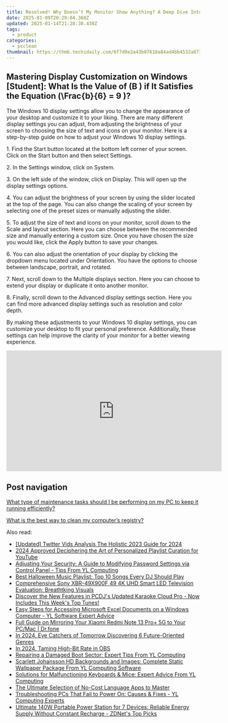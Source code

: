 ```yaml
---
title: Resolved! Why Doesn’t My Monitor Show Anything? A Deep Dive Into Graphics Card Output Issues with YL Software Solutions
date: 2025-01-09T20:29:04.368Z
updated: 2025-01-14T21:28:30.430Z
tags:
  - product
categories:
  - pcclean
thumbnail: https://thmb.techidaily.com/6f7d0e2a43b07618a84ad4bb4532a87360d4eb5cc4017e6eac185e39f8838773.jpg
---
```


## Mastering Display Customization on Windows [Student]: What Is the Value of \(B \) if It Satisfies the Equation \(\Frac{b}{6} = 9 \)?

The Windows 10 display settings allow you to change the appearance of your desktop and customize it to your liking. There are many different display settings you can adjust, from adjusting the brightness of your screen to choosing the size of text and icons on your monitor. Here is a step-by-step guide on how to adjust your Windows 10 display settings. 

1\. Find the Start button located at the bottom left corner of your screen. Click on the Start button and then select Settings.

2\. In the Settings window, click on System.

3\. On the left side of the window, click on Display. This will open up the display settings options. 

4\. You can adjust the brightness of your screen by using the slider located at the top of the page. You can also change the scaling of your screen by selecting one of the preset sizes or manually adjusting the slider.

5\. To adjust the size of text and icons on your monitor, scroll down to the Scale and layout section. Here you can choose between the recommended size and manually entering a custom size. Once you have chosen the size you would like, click the Apply button to save your changes.

6\. You can also adjust the orientation of your display by clicking the dropdown menu located under Orientation. You have the options to choose between landscape, portrait, and rotated.

7\. Next, scroll down to the Multiple displays section. Here you can choose to extend your display or duplicate it onto another monitor.

8\. Finally, scroll down to the Advanced display settings section. Here you can find more advanced display settings such as resolution and color depth. 

By making these adjustments to your Windows 10 display settings, you can customize your desktop to fit your personal preference. Additionally, these settings can help improve the clarity of your monitor for a better viewing experience.

<!-- affiliate ads begin -->
<iframe width="560" height="315" src="https://www.youtube.com/embed/n-66V-LRK3Y?si=fNeB2pXCePeQli6E" title="YouTube video player" frameborder="0" allow="accelerometer; autoplay; clipboard-write; encrypted-media; gyroscope; picture-in-picture; web-share" referrerpolicy="strict-origin-when-cross-origin" allowfullscreen></iframe>
<!-- affiliate ads end -->

## Post navigation

[What type of maintenance tasks should I be performing on my PC to keep it running efficiently?](https://tools.techidaily.com/pcclean/products/)

[What is the best way to clean my computer’s registry?](https://tools.techidaily.com/pcclean/products/)

<ins class="adsbygoogle"
     style="display:block"
     data-ad-format="autorelaxed"
     data-ad-client="ca-pub-7571918770474297"
     data-ad-slot="1223367746"></ins>

<ins class="adsbygoogle"
     style="display:block"
     data-ad-client="ca-pub-7571918770474297"
     data-ad-slot="8358498916"
     data-ad-format="auto"
     data-full-width-responsive="true"></ins>

<span class="atpl-alsoreadstyle">Also read:</span>
<div><ul>
<li><a href="https://twitter-clips.techidaily.com/updated-twitter-vids-analysis-the-holistic-2023-guide-for-2024/"><u>[Updated] Twitter Vids Analysis The Holistic 2023 Guide for 2024</u></a></li>
<li><a href="https://youtube-web.techidaily.com/approved-deciphering-the-art-of-personalized-playlist-curation-for-youtube/"><u>2024 Approved Deciphering the Art of Personalized Playlist Curation for YouTube</u></a></li>
<li><a href="https://win-updates.techidaily.com/adjusting-your-security-a-guide-to-modifying-password-settings-via-control-panel-tips-from-yl-computing/"><u>Adjusting Your Security: A Guide to Modifying Password Settings via Control Panel - Tips From YL Computing</u></a></li>
<li><a href="https://win-updates.techidaily.com/best-halloween-music-playlist-top-10-songs-every-dj-should-play/"><u>Best Halloween Music Playlist: Top 10 Songs Every DJ Should Play</u></a></li>
<li><a href="https://buynow-info.techidaily.com/comprehensive-sony-xbr-49x900f-49-4k-uhd-smart-led-television-evaluation-breathtking-visuals/"><u>Comprehensive Sony XBR-49X900F 49 4K UHD Smart LED Television Evaluation: Breathtking Visuals</u></a></li>
<li><a href="https://win-updates.techidaily.com/discover-the-new-features-in-pcdjs-updated-karaoke-cloud-pro-now-includes-this-weeks-top-tunes/"><u>Discover the New Features in PCDJ's Updated Karaoke Cloud Pro - Now Includes This Week's Top Tunes!</u></a></li>
<li><a href="https://win-updates.techidaily.com/easy-steps-for-accessing-microsoft-excel-documents-on-a-windows-computer-yl-software-expert-advice/"><u>Easy Steps for Accessing Microsoft Excel Documents on a Windows Computer - YL Software Expert Advice</u></a></li>
<li><a href="https://screen-mirror.techidaily.com/full-guide-on-mirroring-your-xiaomi-redmi-note-13-proplus-5g-to-your-pcmac-drfone-by-drfone-android/"><u>Full Guide on Mirroring Your Xiaomi Redmi Note 13 Pro+ 5G to Your PC/Mac | Dr.fone</u></a></li>
<li><a href="https://some-techniques.techidaily.com/in-2024-eye-catchers-of-tomorrow-discovering-6-future-oriented-genres/"><u>In 2024, Eye Catchers of Tomorrow Discovering 6 Future-Oriented Genres</u></a></li>
<li><a href="https://screen-video-capture.techidaily.com/in-2024-taming-high-bit-rate-in-obs/"><u>In 2024, Taming High-Bit Rate in OBS</u></a></li>
<li><a href="https://fox-useful.techidaily.com/repairing-a-damaged-boot-sector-expert-tips-from-yl-computing/"><u>Repairing a Damaged Boot Sector: Expert Tips From YL Computing</u></a></li>
<li><a href="https://win-updates.techidaily.com/scarlett-johansson-hd-backgrounds-and-images-complete-static-wallpaper-package-from-yl-computing-software/"><u>Scarlett Johansson HD Backgrounds and Images: Complete Static Wallpaper Package From YL Computing Software</u></a></li>
<li><a href="https://win-updates.techidaily.com/solutions-for-malfunctioning-keyboards-and-mice-expert-advice-from-yl-computing/"><u>Solutions for Malfunctioning Keyboards & Mice: Expert Advice From YL Computing</u></a></li>
<li><a href="https://techno-recovery.techidaily.com/the-ultimate-selection-of-no-cost-language-apps-to-master/"><u>The Ultimate Selection of No-Cost Language Apps to Master</u></a></li>
<li><a href="https://win-updates.techidaily.com/troubleshooting-pcs-that-fail-to-power-on-causes-and-fixes-yl-computing-experts/"><u>Troubleshooting PCs That Fail to Power On: Causes & Fixes - YL Computing Experts</u></a></li>
<li><a href="https://hardware-help.techidaily.com/ultimate-140w-portable-power-station-for-7-devices-reliable-energy-supply-without-constant-recharge-zdnets-top-picks/"><u>Ultimate 140W Portable Power Station for 7 Devices: Reliable Energy Supply Without Constant Recharge - ZDNet's Top Picks</u></a></li>
</ul></div>

